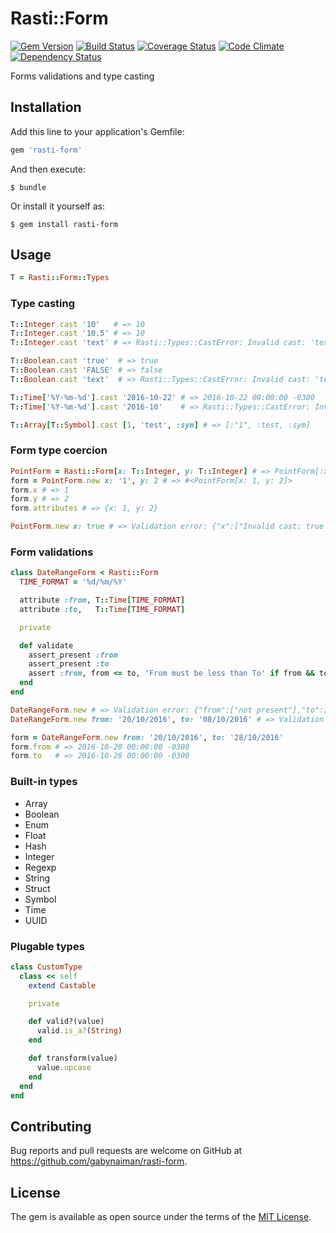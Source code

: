 # Rasti::Form

[![Gem Version](https://badge.fury.io/rb/rasti-form.svg)](https://rubygems.org/gems/rasti-form)
[![Build Status](https://travis-ci.org/gabynaiman/rasti-form.svg?branch=master)](https://travis-ci.org/gabynaiman/rasti-form)
[![Coverage Status](https://coveralls.io/repos/github/gabynaiman/rasti-form/badge.svg?branch=master)](https://coveralls.io/github/gabynaiman/rasti-form?branch=master)
[![Code Climate](https://codeclimate.com/github/gabynaiman/rasti-form.svg)](https://codeclimate.com/github/gabynaiman/rasti-form)
[![Dependency Status](https://gemnasium.com/gabynaiman/rasti-form.svg)](https://gemnasium.com/gabynaiman/rasti-form)

Forms validations and type casting

## Installation

Add this line to your application's Gemfile:

```ruby
gem 'rasti-form'
```

And then execute:

    $ bundle

Or install it yourself as:

    $ gem install rasti-form

## Usage

```ruby
T = Rasti::Form::Types
```

### Type casting

```ruby
T::Integer.cast '10'   # => 10
T::Integer.cast '10.5' # => 10
T::Integer.cast 'text' # => Rasti::Types::CastError: Invalid cast: 'text' -> Rasti::Types::Integer

T::Boolean.cast 'true'  # => true
T::Boolean.cast 'FALSE' # => false
T::Boolean.cast 'text'  # => Rasti::Types::CastError: Invalid cast: 'text' -> Rasti::Types::Boolean

T::Time['%Y-%m-%d'].cast '2016-10-22' # => 2016-10-22 00:00:00 -0300
T::Time['%Y-%m-%d'].cast '2016-10'    # => Rasti::Types::CastError: Invalid cast: '2016-10' -> Rasti::Types::Time['%Y-%m-%d']

T::Array[T::Symbol].cast [1, 'test', :sym] # => [:"1", :test, :sym]
```

### Form type coercion

```ruby
PointForm = Rasti::Form[x: T::Integer, y: T::Integer] # => PointForm[:x, :y]
form = PointForm.new x: '1', y: 2 # => #<PointForm[x: 1, y: 2]>
form.x # => 1
form.y # => 2
form.attributes # => {x: 1, y: 2}

PointForm.new x: true # => Validation error: {"x":["Invalid cast: true -> Rasti::Form::Types::Integer"]}
```

### Form validations

```ruby
class DateRangeForm < Rasti::Form
  TIME_FORMAT = '%d/%m/%Y'

  attribute :from, T::Time[TIME_FORMAT]
  attribute :to,   T::Time[TIME_FORMAT]

  private

  def validate
    assert_present :from
    assert_present :to
    assert :from, from <= to, 'From must be less than To' if from && to
  end
end

DateRangeForm.new # => Validation error: {"from":["not present"],"to":["not present"]}
DateRangeForm.new from: '20/10/2016', to: '08/10/2016' # => Validation error: {"from":["From must be less than To"]}

form = DateRangeForm.new from: '20/10/2016', to: '28/10/2016'
form.from # => 2016-10-20 00:00:00 -0300
form.to   # => 2016-10-28 00:00:00 -0300
```

### Built-in types

- Array
- Boolean
- Enum
- Float
- Hash
- Integer
- Regexp
- String
- Struct
- Symbol
- Time
- UUID

### Plugable types

```ruby
class CustomType
  class << self
    extend Castable

    private

    def valid?(value)
      valid.is_a?(String)
    end

    def transform(value)
      value.upcase
    end
  end
end
```

## Contributing

Bug reports and pull requests are welcome on GitHub at https://github.com/gabynaiman/rasti-form.


## License

The gem is available as open source under the terms of the [MIT License](http://opensource.org/licenses/MIT).

